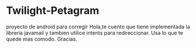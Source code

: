 # Twilight-Petagram
proyecto de android para corregir
Hola,te cuento que tiene implementada la libreria javamail y tambien utilice intents para redireccionar. Usa lo que te quede mas comodo.
Gracias.
